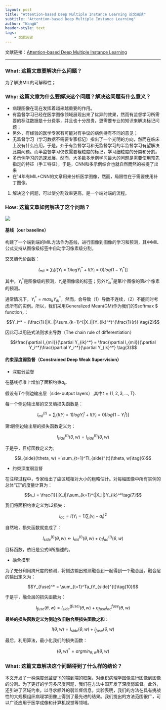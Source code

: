 ```yaml
---
layout: post
title: "Attention-based Deep Multiple Instance Learning 论文阅读"
subtitle: "Attention-based Deep Multiple Instance Learning"
author: "WangW"
header-style: text
tags: 
    - 文献阅读
---
```


文献链接：[Attention-based Deep Multiple Instance Learning](https://arxiv.org/pdf/1802.04712.pdf)

---

### What: 这篇文章要解决什么问题？

为了解决MIL的可解释性；

### Why: 这篇文章为什么要解决这个问题？解决这问题有什么意义？

- 病理图像在现在发挥着越来越重要的作用。
- 有监督学习已经在医学图像领域展现出来了优异的效果，然而有监督学习所需要的标注数据是十分费事，并且也十分昂贵，更需要专业的知识来解决标记问题；
- 另外，有经验的医学专家有可能对有争议的病例持有不同的意见；
- 无监督学习（学习数据不需要专家标记）指出了一个光明的方向，然而在临床上没有什么应用，于是，介于有监督学习和无监督学习的半监督学习有望解决此类问题。而半监督学习仅仅需要粗粒度的标记，学习细粒度的分类和分割。
- 多示例学习的迅速发展，然而，大多数多示例学习最大的问题是需要使用预先指定的特征（手工特征），于是，CNN和多示例结合也就自然而然的被提了出来
- 在14年有MIL+CNN的文章用来分析医学图像，然而，局限性在于需要使用补丁图像。

1. 解决这个问题，可以使分割效率更高，是一个端对端的流程。

### How: 这篇文章如何解决了这个问题？

![](https://github.com/ilikewind/Myblog/blob/master/img/in-post/2018-12/CNN%2BMIL%E6%A1%86%E6%9E%B6.png)

#### 基线（our baseline）

构建了一个端到端的MIL方法作为基线，进行图像到图像的学习和预测，其中MIL公式支持从图像级标签中自动学习像素级分割。

交叉熵代价函数：

$$l_{mil} =  \sum_{i} \lgroup I(Y_i=1)logY_i^* + I(Y_i=0)log(1-Y_i^*)\rgroup \tag{1} $$

其中，$Y_i^*$是图像级的预测，$Y_i$是图像级的标签；另外$Y_{ik}^*$是第$i$个图像的第$k$个像素的预测。

通常情况下，$Y_i^* = max_kY_{ik}^*$，然而，会导致（1）导数不连续，（2）不能同时考虑所有的实例。所以，我们采用Generalized Mean(GM)作为我们的$softmax $ function，：

$$Y_i^* = (\frac{1}{|X_i|}\sum_{k=1}^{|X_i|}Y_{ik}^*)^{\frac{1}{r}} \tag{2}$$

因此可以用链式法则求出导数（The chain rule of differentiation）

$$\frac{\partial l_{mil}}{\partial Y_{ik}^*} = \frac{\partial l_{mil}}{\partial Y_i^*}\frac{\partial Y_i^*}{\partial Y_{ik}^*} \tag{3}$$

#### 约束深度弱监督（Constrained Deep Weak Supervision）

- 深度弱监督

在基线标准上增加了面积约束$a_i$。

假设有$T$个侧边输出层（side-output layers）,其中$t=\{1, 2,3,...,T\}$.

每一个侧边输出层的交叉熵损失函数是：

$$l_{mil}^{(t)} =  \sum_{i} \lgroup I(Y_i=1)logY_i^t + I(Y_i=0)log(1-Y_i^t)\rgroup\tag{4}$$

第t层侧边输出层的损失函数定义为：

$$l_{side}^{(t)}(\theta, w) = l_{side}^{(t)}(\theta, w)\tag{5}$$ 

于是乎，目标函数定义为;

$$l_{side}(\theta, w) = \sum_{t=1}^Tl_{side}^{t}(\theta, w)\tag{6}$$

- 约束深度弱监督

在注释过程中，专家给出了癌区域相对大小的粗略估计。对每幅图像中所有实例的总体“正”的度量计算为：

$$v_i = \frac{1}{|X_i|}\sum_{k=1}^{|X_i|}Y_{ik}^*\tag{7}$$

我们将面积约束定义为L2损失：

$$l_{ac}=I(Y_i=1)\sum_i(v_i - a_i)^2\tag{8}$$

自然地，损失函数就变成了：

$$l_{side}^{(t)}(\theta, w) \leftarrow l_{mil}^{(t)}(\theta, w) +  \eta_tl_{ac}^{(t)}(\theta, w)\tag{9}$$

目标函数，依旧是公式6所描述的。

- 融合模型

为了充分利用跨尺度的预测，将侧边输出预测融合到一起得到一个融合层。融合层的输出定义为：

$$Y_{fuse}^* = \sum_{t=1}^Ta_tY_{side}^{t}\tag{10}$$

于是乎，融合层的损失函数为：

$$l_{fuse}(\theta,w)=l_{side}^{(fuse)}(\theta, w)+\eta_{fuse}l_{ac}^{fuse}(\theta, w)\tag{11}$$

**最终的损失函数定义为侧边依旧融合层损失函数之和**：

$$l(\theta, w)=l_{side}(\theta, w)+l_{fuse}(\theta,w)\tag{12}$$

最后，利用算法，最小化我们的损失函数：

$$(\theta, w)^* = argmin_{\theta,w}l(\theta,w)\tag{13}$$

### What: 这篇文章解决这个问题得到了什么样的结论？

本文开发了一种深度弱监督下的端到端的框架，对组织病理学图像进行图像到图像的分割。为了更好的学习多尺度问题，我们在方法中国开发了深度弱监督。此外，还引进了区域约束，以寻求额外的弱监督信息。实验表明，我们的方法在具有挑战性的大规模组织病理学图像上得到了最先进的结果。我们提出的方法范围很广，可以广泛应用于医学成像和计算机视觉等领域。
